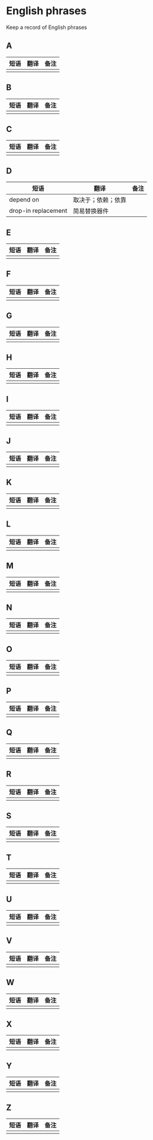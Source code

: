 # English phrases

Keep a record of English phrases

## A

| 短语 | 翻译 | 备注 |
| ---- | ---- | ----|
| | | |

## B

| 短语 | 翻译 | 备注 |
| ---- | ---- | ----|
| | | |

## C

| 短语 | 翻译 | 备注 |
| ---- | ---- | ----|
| | | |

## D

| 短语 | 翻译 | 备注 |
| ---- | ---- | ----|
| depend on | 取决于；依赖；依靠 | |
| drop-in replacement | 简易替换器件 | |

## E

| 短语 | 翻译 | 备注 |
| ---- | ---- | ----|
| | | |

## F

| 短语 | 翻译 | 备注 |
| ---- | ---- | ----|
| | | |

## G

| 短语 | 翻译 | 备注 |
| ---- | ---- | ----|
| | | |

## H

| 短语 | 翻译 | 备注 |
| ---- | ---- | ----|
| | | |

## I

| 短语 | 翻译 | 备注 |
| ---- | ---- | ----|
| | | |

## J

| 短语 | 翻译 | 备注 |
| ---- | ---- | ----|
| | | |

## K

| 短语 | 翻译 | 备注 |
| ---- | ---- | ----|
| | | |

## L

| 短语 | 翻译 | 备注 |
| ---- | ---- | ----|
| | | |

## M

| 短语 | 翻译 | 备注 |
| ---- | ---- | ----|
| | | |

## N

| 短语 | 翻译 | 备注 |
| ---- | ---- | ----|
| | | |

## O

| 短语 | 翻译 | 备注 |
| ---- | ---- | ----|
| | | |

## P

| 短语 | 翻译 | 备注 |
| ---- | ---- | ----|
| | | |

## Q

| 短语 | 翻译 | 备注 |
| ---- | ---- | ----|
| | | |

## R

| 短语 | 翻译 | 备注 |
| ---- | ---- | ----|
| | | |

## S

| 短语 | 翻译 | 备注 |
| ---- | ---- | ----|
| | | |

## T

| 短语 | 翻译 | 备注 |
| ---- | ---- | ----|
| | | |

## U

| 短语 | 翻译 | 备注 |
| ---- | ---- | ----|
| | | |

## V

| 短语 | 翻译 | 备注 |
| ---- | ---- | ----|
| | | |

## W

| 短语 | 翻译 | 备注 |
| ---- | ---- | ----|
| | | |

## X

| 短语 | 翻译 | 备注 |
| ---- | ---- | ----|
| | | |

## Y

| 短语 | 翻译 | 备注 |
| ---- | ---- | ----|
| | | |

## Z

| 短语 | 翻译 | 备注 |
| ---- | ---- | ----|
| | | |